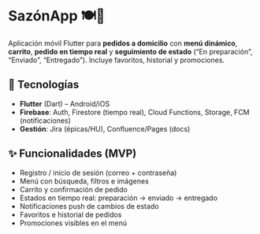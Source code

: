 # SazónApp 🍽️📱
Aplicación móvil Flutter para **pedidos a domicilio** con **menú dinámico**, **carrito**, **pedido en tiempo real** y **seguimiento de estado** (“En preparación”, “Enviado”, “Entregado”). Incluye favoritos, historial y promociones.

## 🚀 Tecnologías
- **Flutter** (Dart) – Android/iOS
- **Firebase**: Auth, Firestore (tiempo real), Cloud Functions, Storage, FCM (notificaciones)
- **Gestión**: Jira (épicas/HU), Confluence/Pages (docs)

## ✨ Funcionalidades (MVP)
- Registro / inicio de sesión (correo + contraseña)
- Menú con búsqueda, filtros e imágenes
- Carrito y confirmación de pedido
- Estados en tiempo real: preparación → enviado → entregado
- Notificaciones push de cambios de estado
- Favoritos e historial de pedidos
- Promociones visibles en el menú
